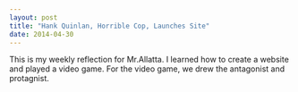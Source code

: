 ```yaml
---
layout: post
title: "Hank Quinlan, Horrible Cop, Launches Site"
date: 2014-04-30
---
```

This is my weekly reflection for Mr.Allatta. I learned how to create a website and played a video game. For the video game, we drew the antagonist and protagnist.
